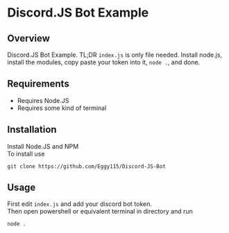 # Discord.JS Bot Example
## Overview
Discord.JS Bot Example. TL;DR `index.js` is only file needed. Install node.js, install the modules, copy paste your token into it, `node .`, and done.  
## Requirements
- Requires Node.JS
- Requires some kind of terminal
## Installation
Install Node.JS and NPM    
To install use    
```
git clone https://github.com/Eggy115/Discord-JS-Bot
```
## Usage
First edit `index.js` and add your discord bot token.   
Then open powershell or equivalent terminal in directory and run  
```
node .
```
